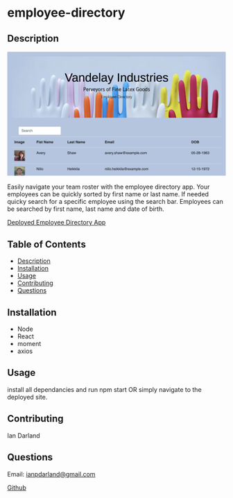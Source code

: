 # employee-directory

## Description 

![Gif](./src/assets/demo.png)

Easily navigate your team roster with the employee directory app. Your employees can be quickly sorted by first name or last name. If needed quicky search for a specific employee using the search bar. Employees can be searched by first name, last name and date of birth. 

[Deployed Employee Directory App](www.github.com/iandarland)

## Table of Contents

- [Description](#description)
- [Installation](#installation)
- [Usage](#usage)
- [Contributing](#contributing)
- [Questions](#questions)
## Installation

- Node
- React
- moment
- axios

## Usage

install all dependancies and run npm start OR simply navigate to the deployed site.
## Contributing

Ian Darland

## Questions

Email: ianpdarland@gmail.com

[Github](www.github.com/iandarland)